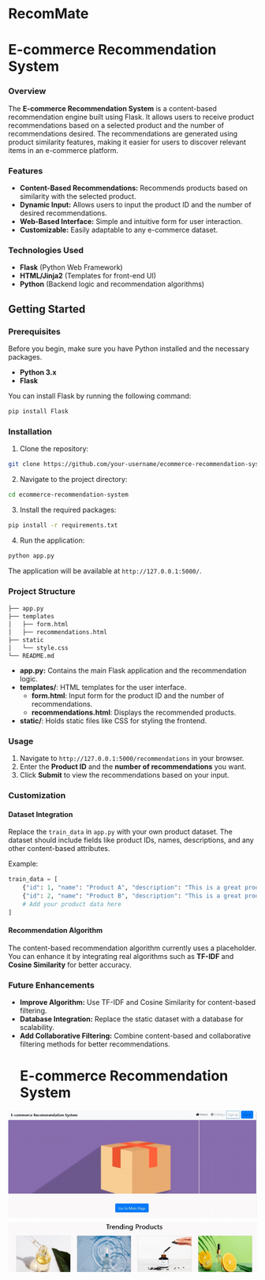 # RecomMate

# E-commerce Recommendation System

### Overview

The **E-commerce Recommendation System** is a content-based recommendation engine built using Flask. It allows users to receive product recommendations based on a selected product and the number of recommendations desired. The recommendations are generated using product similarity features, making it easier for users to discover relevant items in an e-commerce platform.

### Features

- **Content-Based Recommendations:** Recommends products based on similarity with the selected product.
- **Dynamic Input:** Allows users to input the product ID and the number of desired recommendations.
- **Web-Based Interface:** Simple and intuitive form for user interaction.
- **Customizable:** Easily adaptable to any e-commerce dataset.

### Technologies Used

- **Flask** (Python Web Framework)
- **HTML/Jinja2** (Templates for front-end UI)
- **Python** (Backend logic and recommendation algorithms)

## Getting Started

### Prerequisites

Before you begin, make sure you have Python installed and the necessary packages.

- **Python 3.x** 
- **Flask** 

You can install Flask by running the following command:

```bash
pip install Flask
```

### Installation

1. Clone the repository:

```bash
git clone https://github.com/your-username/ecommerce-recommendation-system.git
```

2. Navigate to the project directory:

```bash
cd ecommerce-recommendation-system
```

3. Install the required packages:

```bash
pip install -r requirements.txt
```

4. Run the application:

```bash
python app.py
```

The application will be available at `http://127.0.0.1:5000/`.

### Project Structure

```
├── app.py
├── templates
│   ├── form.html
│   ├── recommendations.html
├── static
│   └── style.css
└── README.md
```

- **app.py:** Contains the main Flask application and the recommendation logic.
- **templates/**: HTML templates for the user interface.
  - **form.html**: Input form for the product ID and the number of recommendations.
  - **recommendations.html**: Displays the recommended products.
- **static/**: Holds static files like CSS for styling the frontend.

### Usage

1. Navigate to `http://127.0.0.1:5000/recommendations` in your browser.
2. Enter the **Product ID** and the **number of recommendations** you want.
3. Click **Submit** to view the recommendations based on your input.

### Customization

#### Dataset Integration

Replace the `train_data` in `app.py` with your own product dataset. The dataset should include fields like product IDs, names, descriptions, and any other content-based attributes.

Example:
```python
train_data = [
    {"id": 1, "name": "Product A", "description": "This is a great product A"},
    {"id": 2, "name": "Product B", "description": "This is a great product B"},
    # Add your product data here
]
```

#### Recommendation Algorithm

The content-based recommendation algorithm currently uses a placeholder. You can enhance it by integrating real algorithms such as **TF-IDF** and **Cosine Similarity** for better accuracy.

### Future Enhancements

- **Improve Algorithm:** Use TF-IDF and Cosine Similarity for content-based filtering.
- **Database Integration:** Replace the static dataset with a database for scalability.
- **Add Collaborative Filtering:** Combine content-based and collaborative filtering methods for better recommendations.
  # E-commerce Recommendation System

![Screenshot of E-commerce Recommendation System](static/Screenshot.png)

